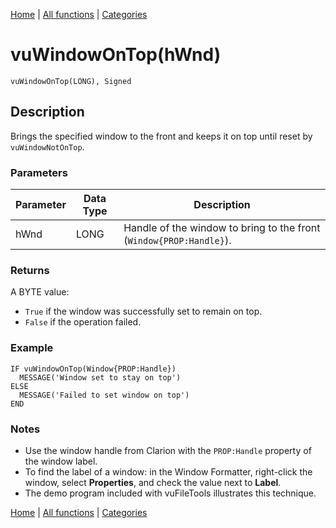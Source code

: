 [Home](../index.md) | [All functions](../all-functions.md) | [Categories](../categories/index.md)

# vuWindowOnTop(hWnd)

```Prototype
vuWindowOnTop(LONG), Signed
```


## Description
Brings the specified window to the front and keeps it on top until reset by `vuWindowNotOnTop`.

### Parameters

| Parameter | Data Type | Description                                                   |
|-----------|-----------|---------------------------------------------------------------|
| hWnd      | LONG      | Handle of the window to bring to the front (`Window{PROP:Handle}`). |

### Returns
A BYTE value:  
- `True` if the window was successfully set to remain on top.  
- `False` if the operation failed.

### Example

```Clarion
IF vuWindowOnTop(Window{PROP:Handle})
  MESSAGE('Window set to stay on top')
ELSE
  MESSAGE('Failed to set window on top')
END
```

### Notes
- Use the window handle from Clarion with the `PROP:Handle` property of the window label.  
- To find the label of a window: in the Window Formatter, right-click the window, select **Properties**, and check the value next to **Label**.  
- The demo program included with vuFileTools illustrates this technique.

[Home](../index.md) | [All functions](../all-functions.md) | [Categories](../categories/index.md)
